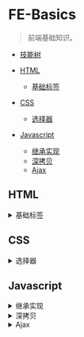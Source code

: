 # FE-Basics

> 前端基础知识。

-   [技能树](https://www.xmind.net/embed/JzUN/)

-   [HTML](#html)

    -   [基础标签](#基础标签)

-   [CSS](#css)

    -   [选择器](#选择器)

-   [Javascript](#javascript)
    -   [继承实现](#继承实现)
    -   [深拷贝](#深拷贝)
    -   [Ajax](#ajax)

## HTML

<details>
<summary>基础标签</summary>

```
<head></head>

<meta>

<link rel="stylesheet" href="">

<title></title>

<body></body>

<center></center>

<section></section>

<article></article>

<aside></aside>

<div></div>

<ul></ul>

<li></li>

<p></p>

<h1></h1>~<h6></h6>

<button></button>

<input type="text">

<a href=""></a>

<span></span>

<strong></strong>

<i></i>
```

</details>

## CSS

<details>
<summary>选择器</summary>

```

/_ 选择所有元素 _/

-   {}

/_ 选择 div 元素 _/
div {}

/_ 选择类名元素 _/
.class {}

/_ 选择 id 元素 _/
#id {}

/_ 选择 div 元素内的所有 p 元素 _/
div p {}

/_ 选择 div 元素内下一层级的 p 元素 _/
div>p {}

```

</details>

## Javascript

<details>
<summary>继承实现</summary>

```

function extend(child, parent){
var F = function (){}; // 空函数为中介，减少实例时占用的内存

    F.prototype = parent.prototype; // f继承parent原型

    child.prototype = new F(); // 实例化f，child继承，child、parent原型互不影响

    child.prototype.constructor = child; // child构造函数指会自身，保证继承统一

    child.super = parent.prototype; // 新增属性指向父类，保证子类继承完备

}

```

</details>

<details>
<summary>深拷贝</summary>

```

function deepCopy(s, t) {
t = t || (Object.prototype.toString.call(t) === '[object Array]' ? [] : {});

    for (var i in s) {

        if (typeof s[i] === 'object') {
            t[i] = deepCopy(s[i], t[i]);
        } else {
            t[i] = s[i];
        }

    }

    return t;

}

```

</details>

<details>
<summary>Ajax</summary>

```

var ajax = {};

ajax.get = function (url, fn) {
var xhr = new XMLHttpRequest();

    xhr.open('GET', url, true);

    xhr.onreadystatechange = function () {

        if (xhr.readyState === 4 && (xhr.status === 200 || xhr.status === 403)) {

            fn.call(this, xhr.responseText);

        }
    }

    xhr.send();

}

ajax.post = function (url, data, fn) {
var xhr = new XMLHttpRequest();

    xhr.open('POST', url, true);

    xhr.setRequestHeader('Content-Type', 'application/x-www-form-urlencoded');

    xhr.onreadystatechange = function () {

        if (xhr.readyState === 4 && (xhr.status === 200 || xhr.status === 403)) {
            fn.call(this, xhr.responseText);
        }
    }

    xhr.send(data);

}

```

</details>

